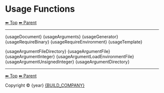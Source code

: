 # Usage Functions

<!-- TEMPLATE header 2 -->
[⬅ Top](index.md) [⬅ Parent ](../index.md)
<hr />

{usageDocument}
{usageArguments}
{usageGenerator}
{usageRequireBinary}
{usageRequireEnvironment}
{usageTemplate}

{usageArgumentFileDirectory}
{usageArgumentFile}
{usageArgumentInteger}
{usageArgumentLoadEnvironmentFile}
{usageArgumentUnsignedInteger}
{usageArgumentDirectory}

<!-- TEMPLATE footer 5 -->
<hr />

[⬅ Top](index.md) [⬅ Parent ](../index.md)

Copyright &copy; {year} [{BUILD_COMPANY}]({BUILD_COMPANY_LINK}{title})
